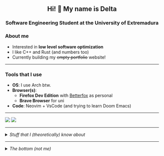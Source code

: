 <h2 align="center"> Hi! 👋 My name is Delta </h2>
<h3 align="center" style="margin-bottom: 15px;">Software Engineering Student at the University of Extremadura</h3>

### About me
+ Interested in **low level software optimization**
+ I like C++ and Rust (and numbers too)
+ Currently building my ~~empty portfolio~~ website!

---

### Tools that I use
+ **OS**: I use Arch btw.
+ **Browser(s)**:
  + **Firefox Dev Edition** with [Betterfox](https://github.com/yokoffing/Betterfox) as personal
  + **Brave Browser** for uni
+ **Code**: Neovim + VsCode (and trying to learn Doom Emacs)

---

<picture>
  <source
    srcset="https://github-readme-stats.vercel.app/api/top-langs/?username=deluwuta&show_icons=true&layout=compact&theme=catppuccin_mocha&langs_count=8&hide=Roff,Yacc"
    media="(prefers-color-scheme: dark)"
  />
  <source
    srcset="https://github-readme-stats.vercel.app/api/top-langs/?username=deluwuta&show_icons=true&layout=compact&theme=catppuccin_latte&langs_count=8&hide=Roff,Yacc"
    media="(prefers-color-scheme: light), (prefers-color-scheme: no-preference)"
  />
  <img src="https://github-readme-stats.vercel.app/api?username=anuraghazra&show_icons=true"/>
</picture>

<picture>
  <source
    srcset="https://github-readme-stats.vercel.app/api?username=deluwuta&theme=catppuccin_mocha&count_private=true&show_icons=true"
    media="(prefers-color-scheme: dark)"
  />
  <source
    srcset="https://github-readme-stats.vercel.app/api?username=anuraghazra&theme=catppuccin_latte&count_private=true&show_icons=true"
    media="(prefers-color-scheme: light), (prefers-color-scheme: no-preference)"
  />
  <img src="https://github-readme-stats.vercel.app/api?username=anuraghazra&show_icons=true" />
</picture>

---

<details>
  <summary><i>Stuff that I (theoretically) know about</i></summary>

  #### **Programming languages**
  <a href="https://www.iso.org/standard/74528.html"><img alt="C" src="https://cdn.jsdelivr.net/gh/devicons/devicon/icons/c/c-original.svg" width=50 height=50></a>
  <a href="https://isocpp.org/"><img alt="C++" src="https://cdn.jsdelivr.net/gh/devicons/devicon/icons/cplusplus/cplusplus-original.svg" width=50 height=50></a>
  <a href="https://www.java.com/en/"><img alt="Java" src="https://cdn.jsdelivr.net/gh/devicons/devicon/icons/java/java-original-wordmark.svg" width=50 height=50></a>
  <a href="https://www.python.org/"><img alt="Python" src="https://cdn.jsdelivr.net/gh/devicons/devicon/icons/python/python-original.svg" width=50 height=50></a>
  <br>
  <a href="https://www.gnu.org/software/bash/"><img alt="Bash" src="https://cdn.jsdelivr.net/gh/devicons/devicon/icons/bash/bash-original.svg" width=50 height=50></a>
  <a href="https://www.rust-lang.org/"><img alt="Rust" src="https://cdn.jsdelivr.net/gh/devicons/devicon/icons/rust/rust-plain.svg" width=50 height=50></a>
  <a href="https://www.lua.org/"><img alt="Lua" src="https://cdn.jsdelivr.net/gh/devicons/devicon/icons/lua/lua-plain-wordmark.svg" width=50 height=50></a>

  #### **Databases**
  <a href="https://www.oracle.com/"><img alt="Oracle" src="https://cdn.jsdelivr.net/gh/devicons/devicon/icons/oracle/oracle-original.svg" width=50 height=50></a>
  <a href="https://www.postgresql.org/"><img alt="PostgreSQL" src="https://cdn.jsdelivr.net/gh/devicons/devicon/icons/postgresql/postgresql-original.svg" width=50 height=50></a>

  #### **Documentation**
  <a href="https://www.markdownguide.org/"><img alt="Markdown" src="https://cdn.jsdelivr.net/gh/devicons/devicon/icons/markdown/markdown-original.svg" width=50 height=50></a>
  <a href="https://orgmode.org/"><img alt="Orgmode" src="https://imgs.search.brave.com/xddetvb373QpyTE74wNGXCL_-jIObSyz-uGqCnPFZuY/rs:fit:860:0:0/g:ce/aHR0cHM6Ly9vcmdt/b2RlLm9yZy9yZXNv/dXJjZXMvaW1nL29y/Zy1tb2RlLXVuaWNv/cm4uc3Zn.svg" width=50 height=50></a>
  <a href="https://latex.org/forum/"><img alt="LaTeX" src="https://cdn.jsdelivr.net/gh/devicons/devicon/icons/latex/latex-original.svg" width=50 height=50></a>

</details>

---

<details>
  <summary><i>The bottom (not me)</i></summary>
  
   + **Discord** > simp_delta <br/>
   + **Twitter** > [@ArchLinuxUser_](https://twitter.com/ArchUserBtw_) <br/>
   + **Github** > 🦀? <br/>
   + **Mail** > TODO! <br/>
   + **Site** > WIP! <br/><br/>

</details>
